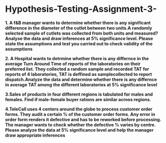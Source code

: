 # Hypothesis-Testing-Assignment-3-
**1. A f&B manager wants to determine whether there is any significant difference in the diameter of the cutlet between two units.A randomly selected sample of cutlets was collected from both units and measured? Analyse the data and draw inferences at 5% significance level. Please state the assumptions and test you carried out to check validity of the assumptions**

**2. A Hospital wants to detrmine whether there is any differnce in the average Turn Around Time of reports of the laboratories on their preferred list. They collected a random sample and recorded TAT for reports of 4 laboratories, TAT is deffined as samplecollected to report dispatch.Analyze the data and determine whether there is any differnce in average TAT among the different laboratories at 5% significance level**

**3.Sales of products in four different regions is tabulated for males and females. Find if male-female buyer rations are similar across regions.**

**4.TeleCall uses 4 centers around the globe to process customer order forms. They audit a certain % of the customer order forms. Any error in order form renders it defective and has to be reworked before processing. The manager wants to check whether the defective % varies by centre. Please analyze the data at 5% significance level and help the manager draw appropriate inferences**
